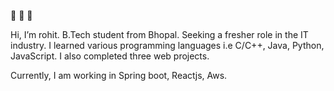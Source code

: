 👋 👋 👋 

Hi, I’m rohit. B.Tech student from Bhopal. Seeking a fresher role in the IT industry.
I learned various programming languages i.e C/C++, Java, Python, JavaScript. I also completed three web projects.

Currently, I am working in Spring boot, Reactjs, Aws.

<!---
rohitsa321/rohitsa321 is a ✨ special ✨ repository because its `README.md` (this file) appears on your GitHub profile.
You can click the Preview link to take a look at your changes.
--->
